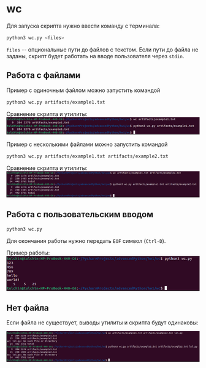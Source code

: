 # wc

Для запуска скрипта нужно ввести команду с терминала:

```bash
python3 wc.py <files>
```

`files` -- опциональные пути до файлов с текстом.
Если пути до файла не заданы, скрипт будет работать на вводе 
пользователя через `stdin`.

## Работа с файлами

Пример с одиночным файлом можно запустить командой
```bash
python3 wc.py artifacts/example1.txt
```

Сравнение скрипта и утилиты:
![image](./artifacts/pictures/wc_1.png)

Пример с несколькими файлами можно запустить командой
```bash
python3 wc.py artifacts/example1.txt artifacts/example2.txt
```

Сравнение скрипта и утилиты:
![image](./artifacts/pictures/wc_2.png)

## Работа с пользовательским вводом

```bash
python3 wc.py
```

Для окончания работы нужно передать `EOF` символ (`Ctrl-D`).

Пример работы:
![image](./artifacts/pictures/wc_stdin.png)

## Нет файла

Если файла не существует, выводы утилиты и скрипта будут одинаковы:

![image](artifacts/pictures/error.png)
